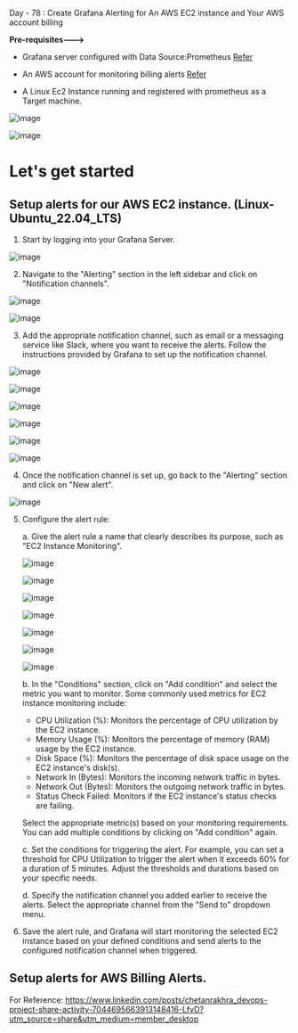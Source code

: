 Day - 78 : Create Grafana Alerting for An AWS EC2 instance and Your AWS account billing

**Pre-requisites--->**

- Grafana server configured with Data Source:Prometheus [Refer](https://90daysofdevopschallenge.hashnode.dev/day74-90daysofdevops-challenge-tws)

- An AWS account for monitoring billing alerts [Refer](https://aws.amazon.com/free/?trk=17a47518-9bfe-4f1e-a67f-42bdd19264e5&sc_channel=ps&ef_id=CjwKCAjw44mlBhAQEiwAqP3eVtVUav8CKJEQyq5uKDZ1DwpoeOBuYMAGE5TKBwgV8b6AnRWkjuP6-BoCPZMQAvD_BwE:G:s&s_kwcid=AL!4422!3!525855180410!p!!g!!amazon%20web%20server!13385427590!122597168825&all-free-tier.sort-by=item.additionalFields.SortRank&all-free-tier.sort-order=asc&awsf.Free%20Tier%20Types=*all&awsf.Free%20Tier%20Categories=*all)

- A Linux Ec2 Instance running and registered with prometheus as a Target machine.

![image](https://github.com/Chaitannyaa/90DaysOfDevOps/assets/117350787/5ba991d6-abef-40f7-8074-cf90fb6e1b20)

![image](https://github.com/Chaitannyaa/90DaysOfDevOps/assets/117350787/8c92379c-a572-466d-ab30-b779b1a4d388)

# Let's get started 

## Setup alerts for our AWS EC2 instance. (Linux-Ubuntu_22.04_LTS)

1. Start by logging into your Grafana Server.

![image](https://github.com/Chaitannyaa/90DaysOfDevOps/assets/117350787/25956352-27ec-4a49-9279-d416bb9616fa)

2. Navigate to the "Alerting" section in the left sidebar and click on "Notification channels".

![image](https://github.com/Chaitannyaa/90DaysOfDevOps/assets/117350787/65edd7d0-f7bf-4cab-a78e-4772be1f9acd)

![image](https://github.com/Chaitannyaa/90DaysOfDevOps/assets/117350787/27f33d9a-09db-4036-9baf-0c87922cb28f)

3. Add the appropriate notification channel, such as email or a messaging service like Slack, where you want to receive the alerts. Follow the instructions provided by Grafana to set up the notification channel.

![image](https://github.com/Chaitannyaa/90DaysOfDevOps/assets/117350787/c053294a-a424-41dd-a9d4-2338ff69d2ec)

![image](https://github.com/Chaitannyaa/90DaysOfDevOps/assets/117350787/cbe6601e-94f1-4c0f-940c-3d638063c700)

![image](https://github.com/Chaitannyaa/90DaysOfDevOps/assets/117350787/c14e3e35-60e7-43e5-9091-faa48d8b9c8f)

![image](https://github.com/Chaitannyaa/90DaysOfDevOps/assets/117350787/c88ab857-e554-4b72-9331-c831629ba2af)

![image](https://github.com/Chaitannyaa/90DaysOfDevOps/assets/117350787/4a6ef6d4-dfab-4db4-8877-3c0e972a0b1e)

![image](https://github.com/Chaitannyaa/90DaysOfDevOps/assets/117350787/ea6f5721-a3df-47a1-9977-5b51f2a88bfe)

4. Once the notification channel is set up, go back to the "Alerting" section and click on "New alert".

![image](https://github.com/Chaitannyaa/90DaysOfDevOps/assets/117350787/c74bea6a-790b-4101-b1f2-8f2253b1ef18)

5. Configure the alert rule:

   a. Give the alert rule a name that clearly describes its purpose, such as "EC2 Instance Monitoring".

   ![image](https://github.com/Chaitannyaa/90DaysOfDevOps/assets/117350787/e60603ca-c3eb-475b-9542-5f4c420453c4)

   ![image](https://github.com/Chaitannyaa/90DaysOfDevOps/assets/117350787/f9e83c55-1584-49db-ab08-82e805792011)

   ![image](https://github.com/Chaitannyaa/90DaysOfDevOps/assets/117350787/edf06034-cd64-4852-8ce8-ca36fef4f417)

   ![image](https://github.com/Chaitannyaa/90DaysOfDevOps/assets/117350787/c024c785-3d4f-4ad1-9db2-19a9e05b9476)

   ![image](https://github.com/Chaitannyaa/90DaysOfDevOps/assets/117350787/d5c4421d-c28b-4259-a75f-41fc43edcd65)

   ![image](https://github.com/Chaitannyaa/90DaysOfDevOps/assets/117350787/d9c67e37-0cb7-404b-aafe-d4369a742822)

   ![image](https://github.com/Chaitannyaa/90DaysOfDevOps/assets/117350787/539efd44-3719-44be-a7ce-f1a11903bee0)

   b. In the "Conditions" section, click on "Add condition" and select the metric you want to monitor. Some commonly used metrics for EC2 instance monitoring include:

      - CPU Utilization (%): Monitors the percentage of CPU utilization by the EC2 instance.
      - Memory Usage (%): Monitors the percentage of memory (RAM) usage by the EC2 instance.
      - Disk Space (%): Monitors the percentage of disk space usage on the EC2 instance's disk(s).
      - Network In (Bytes): Monitors the incoming network traffic in bytes.
      - Network Out (Bytes): Monitors the outgoing network traffic in bytes.
      - Status Check Failed: Monitors if the EC2 instance's status checks are failing.

     Select the appropriate metric(s) based on your monitoring requirements. You can add multiple conditions by clicking on "Add condition" again.

   c. Set the conditions for triggering the alert. For example, you can set a threshold for CPU Utilization to trigger the alert when it exceeds 60% for a duration of 5 minutes. Adjust the thresholds and durations based on your specific needs.

   d. Specify the notification channel you added earlier to receive the alerts. Select the appropriate channel from the "Send to" dropdown menu.

7. Save the alert rule, and Grafana will start monitoring the selected EC2 instance based on your defined conditions and send alerts to the configured notification channel when triggered.

## Setup alerts for AWS Billing Alerts.


For Reference: https://www.linkedin.com/posts/chetanrakhra_devops-project-share-activity-7044695663913148416-LfvD?utm_source=share&utm_medium=member_desktop
